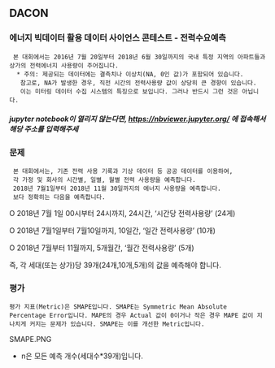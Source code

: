 ## DACON
### 에너지 빅데이터 활용 데이터 사이언스 콘테스트 - 전력수요예측
     본 대회에서는 2016년 7월 20일부터 2018년 6월 30일까지의 국내 특정 지역의 아파트들과 상가의 전력에너지 사용량이 주어집니다. 
      * 주의: 제공되는 데이터에는 결측치나 이상치(NA, 0인 값)가 포함되어 있습니다.
       참고로, NA가 발생한 경우, 직전 시간의 전력사용량 값이 상당히 큰 경향이 있습니다. 
       이는 미터링 데이터 수집 시스템의 특징으로 보입니다. 그러나 반드시 그런 것은 아닙니다.
##### jupyter notebook이 열리지 않는다면, https://nbviewer.jupyter.org/ 에 접속해서 해당 주소를 입력해주세


### 문제
     본 대회에서는, 기존 전력 사용 기록과 기상 데이터 등 공공 데이터를 이용하여, 
     각 가정 및 회사의 시간별, 일별, 월별 전력 사용량을 예측합니다. 
     2018년 7월1일부터 2018년 11월 30일까지의 에너지 사용량을 예측합니다. 
     보다 정확히는 다음을 예측합니다.

 O 2018년 7월 1일 00시부터 24시까지, 24시간, ‘시간당 전력사용량’ (24게)

 O 2018년 7월1일부터 7월10일까지, 10일간, ‘일간 전력사용량’ (10개)

 O 2018년 7월부터 11월까지, 5개월간, ‘월간 전력사용량’ (5개)

즉, 각 세대(또는 상가)당 39개(24개,10개,5개)의 값을 예측해야 합니다.

### 평가
    평가 지표(Metric)은 SMAPE입니다. SMAPE는 Symmetric Mean Absolute Percentage Error입니다. MAPE의 경우 Actual 값이 0이거나 작은 경우 MAPE 값이 지나치게 커지는 문제가 있습니다. SMAPE는 이를 개선한 Metric입니다.

SMAPE.PNG

*  n은 모든 예측 개수(세대수*39개)입니다.

